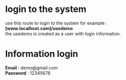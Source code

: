 <h1>login to the system</h1>
<p>
    use this route to login to the system for example : <strong>[www.localhost.com]/usedemo</strong> <br>
    the usedemo is created as a user with login information.
</p>

<h1>Information login</h1>
<p>
    <strong>Email</strong> : demo@gmail.com <br>
    <strong>Password</strong> : 12345678
</p>


